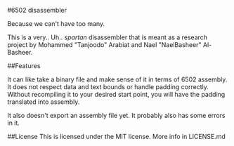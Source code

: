 #6502 disassembler 


Because we can't have too many.

This is a very.. Uh.. *spartan* disassembler that is meant as a research project by Mohammed "Tanjoodo" Arabiat and Nael "NaelBasheer" Al-Basheer.

##Features

It can like take a binary file and make sense of it in terms of 6502 assembly. It does not respect data and text bounds or handle padding correctly. Without recompiling it to your desired start point, you will have the padding translated into assembly.

It also doesn't export an assembly file yet. It probably also has some errors in it.

##License
This is licensed under the MIT license. More info in LICENSE.md
